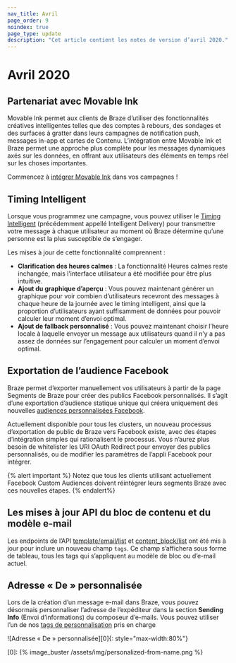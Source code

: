 ```yaml
---
nav_title: Avril
page_order: 9
noindex: true
page_type: update
description: "Cet article contient les notes de version d’avril 2020."
---
```

# Avril 2020

## Partenariat avec Movable Ink

Movable Ink permet aux clients de Braze d’utiliser des fonctionnalités créatives intelligentes telles que des comptes à rebours, des sondages et des surfaces à gratter dans leurs campagnes de notification push, messages in-app et cartes de Contenu. L’intégration entre Movable Ink et Braze permet une approche plus complète pour les messages dynamiques axés sur les données, en offrant aux utilisateurs des éléments en temps réel sur les  choses importantes.

Commencez à [intégrer Movable Ink]({{site.baseurl}}/partners/channel_extensions/creative_and_personalization/intelligent_creative/movable_ink/) dans vos campagnes !

## Timing Intelligent

Lorsque vous programmez une campagne, vous pouvez utiliser le [Timing Intelligent]({{site.baseurl}}/user_guide/intelligence/intelligent_timing/) (précédemment appellé Intelligent Delivery) pour transmettre votre message à chaque utilisateur au moment où Braze détermine qu’une personne est la plus susceptible de s’engager.

Les mises à jour de cette fonctionnalité comprennent :
- **Clarification des heures calmes** : La fonctionnalité Heures calmes reste inchangée, mais l’interface utilisateur a été modifiée pour être plus intuitive.
- **Ajout du graphique d’aperçu** : Vous pouvez maintenant générer un graphique pour voir combien d’utilisateurs recevront des messages à chaque heure de la journée avec le timing intelligent, ainsi que la proportion d’utilisateurs ayant suffisamment de données pour pouvoir calculer leur moment d’envoi optimal.
- **Ajout de fallback personnalisé** : Vous pouvez maintenant choisir l’heure locale à laquelle envoyer un message aux utilisateurs quand il n’y a pas assez de données sur l’engagement pour calculer un moment d’envoi optimal.

## Exportation de l’audience Facebook

Braze permet d’exporter manuellement vos utilisateurs à partir de la page Segments de Braze pour créer des publics Facebook personnalisés. Il s’agit d’une exportation d’audience statique unique qui créera uniquement des nouvelles [audiences personnalisées Facebook]({{site.baseurl}}/partners/facebook/).

Actuellement disponible pour tous les clusters, un nouveau processus d’exportation de public de Braze vers Facebook existe, avec des étapes d’intégration simples qui rationalisent le processus. Vous n’aurez plus besoin de whitelister les URI OAuth Redirect pour envoyer des publics personnalisés, ou de modifier les paramètres de l’appli Facebook pour intégrer.

{% alert important %}
Notez que tous les clients utilisant actuellement Facebook Custom Audiences doivent réintégrer leurs segments Braze avec ces nouvelles étapes.
{% endalert%}


## Les mises à jour API du bloc de contenu et du modèle e-mail

Les endpoints de l’API [template/email/list]({{site.baseurl}}/api/endpoints/templates/email_templates/get_list_email_templates/) et [content_block/list]({{site.baseurl}}/api/endpoints/templates/content_blocks_templates/get_list_email_content_blocks/) ont été mis à jour pour inclure un nouveau champ `tags`. Ce champ s’affichera sous forme de tableau, tous les tags qui s’appliquent au modèle de bloc ou d’e-mail actuel.

## Adresse « De » personnalisée

Lors de la création d’un message e-mail dans Braze, vous pouvez désormais personnaliser l’adresse de l’expéditeur dans la section **Sending Info** (Envoi d’informations) du composeur d’e-mails. Vous pouvez utiliser l’un de nos [tags de personnalisation]({{site.baseurl}}/user_guide/personalization_and_dynamic_content/liquid/supported_personalization_tags/) pris en charge

![Adresse « De » personnalisée][0]{: style="max-width:80%"}

[0]: {% image_buster /assets/img/personalized-from-name.png %}
